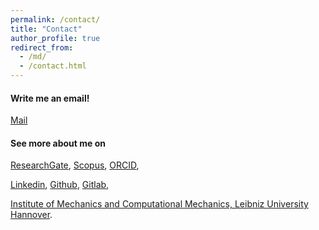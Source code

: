 ```yaml
---
permalink: /contact/
title: "Contact"
author_profile: true
redirect_from: 
  - /md/
  - /contact.html
---
```


#### Write me an email! 
<i class="si si-gmail"></i> [Mail](mailto:hoa.nguyen@ibnm.uni-hannover.de)


#### See more about me on
<i class="si si-researchgate"></i> [ResearchGate](https://www.researchgate.net/profile/Thi_Hoa_Nguyen4), 
<i class="si si-scopus"></i> [Scopus](https://www.scopus.com/authid/detail.uri?authorId=57214830763&amp;eid=2-s2.0-85092249295), 
<i class="si si-orcid"></i> [ORCID](https://orcid.org/0000-0003-0519-5786),

<i class="si si-linkedin"></i> [Linkedin](https://de.linkedin.com/in/thi-hoa-nguyen-270993160), 
<i class="si si-github"></i> [Github](https://github.com/THoaNguye),
<i class="si si-gitlab"></i> [Gitlab](https://gitlab.com/hoa_ng), 

<i class="si si-internetarchive"></i> [Institute of Mechanics and Computational Mechanics, Leibniz University Hannover](https://www.ibnm.uni-hannover.de/en/nguyenhoa/).
